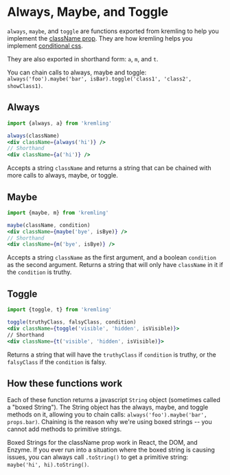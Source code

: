 # Always, Maybe, and Toggle
`always`, `maybe`, and `toggle` are functions exported from kremling to help you
implement the [className prop](https://reactjs.org/docs/faq-styling.html#how-do-i-add-css-classes-to-components).
They are how kremling helps you implement [conditional css](/walkthrough/conditional-css.md).

They are also exported in shorthand form: `a`, `m`, and `t`.

You can chain calls to always, maybe and toggle: `always('foo').maybe('bar', isBar).toggle('class1', 'class2', showClass1)`.

## Always
```jsx
import {always, a} from 'kremling'

always(className)
<div className={always('hi')} />
// Shorthand
<div className={a('hi')} />
```

Accepts a string `className` and returns a string that can be chained with more calls to always, maybe, or toggle.

## Maybe
```jsx
import {maybe, m} from 'kremling'

maybe(className, condition)
<div className={maybe('bye', isBye)} />
// Shorthand
<div className={m('bye', isBye)} />
```

Accepts a string `className` as the first argument, and a boolean `condition` as the second argument. Returns a string that
will only have `className` in it if the `condition` is truthy.

## Toggle
```jsx
import {toggle, t} from 'kremling'

toggle(truthyClass, falsyClass, condition)
<div className={toggle('visible', 'hidden', isVisible)}>
// Shorthand
<div className={t('visible', 'hidden', isVisible)}>
```

Returns a string that will have the `truthyClass` if `condition` is truthy, or the `falsyClass` if the `condition` is falsy.

## How these functions work

Each of these function returns a javascript `String` object (sometimes called a "boxed String"). The String object
has the always, maybe, and toggle methods on it, allowing you to chain calls: `always('foo').maybe('bar', props.bar)`.
Chaining is the reason why we're using boxed strings -- you cannot add methods to primitive strings.

Boxed Strings for the className prop work in React, the DOM, and Enzyme. If you ever run into a situation where
the boxed string is causing issues, you can always call `.toString()` to get a primitive string: `maybe('hi', hi).toString()`.
